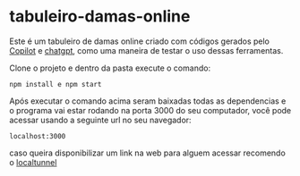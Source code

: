 ﻿# tabuleiro-damas-online
Este é um tabuleiro de damas online criado com códigos gerados pelo
<a href="https://github.com/features/copilot"  target="_blank">Copilot</a> e <a href="https://openai.com/blog/chatgpt"  target="_blank">chatgpt</a>, como uma maneira de testar o uso dessas ferramentas. 

Clone o projeto e dentro da pasta execute o comando:
```
npm install e npm start
```

Após executar o comando acima seram baixadas todas as dependencias e o programa vai estar rodando na porta 3000 do seu computador, você pode acessar usando a seguinte url no seu navegador:
```
localhost:3000
```

caso queira disponibilizar um link na web para alguem acessar recomendo o <a href="https://theboroer.github.io/localtunnel-www/"  target="_blank">localtunnel</a>
 
